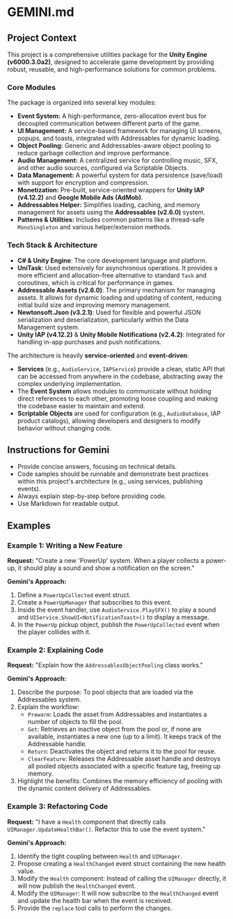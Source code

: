 # GEMINI.md

## Project Context

This project is a comprehensive utilities package for the **Unity Engine (v6000.3.0a2)**, designed to accelerate game development by providing robust, reusable, and high-performance solutions for common problems.

### Core Modules
The package is organized into several key modules:
- **Event System:** A high-performance, zero-allocation event bus for decoupled communication between different parts of the game.
- **UI Management:** A service-based framework for managing UI screens, popups, and toasts, integrated with Addressables for dynamic loading.
- **Object Pooling:** Generic and Addressables-aware object pooling to reduce garbage collection and improve performance.
- **Audio Management:** A centralized service for controlling music, SFX, and other audio sources, configured via Scriptable Objects.
- **Data Management:** A powerful system for data persistence (save/load) with support for encryption and compression.
- **Monetization:** Pre-built, service-oriented wrappers for **Unity IAP (v4.12.2)** and **Google Mobile Ads (AdMob)**.
- **Addressables Helper:** Simplifies loading, caching, and memory management for assets using the **Addressables (v2.6.0)** system.
- **Patterns & Utilities:** Includes common patterns like a thread-safe `MonoSingleton` and various helper/extension methods.

### Tech Stack & Architecture

-   **C# & Unity Engine**: The core development language and platform.
-   **UniTask**: Used extensively for asynchronous operations. It provides a more efficient and allocation-free alternative to standard `Task` and coroutines, which is critical for performance in games.
-   **Addressable Assets (v2.6.0)**: The primary mechanism for managing assets. It allows for dynamic loading and updating of content, reducing initial build size and improving memory management.
-   **Newtonsoft.Json (v3.2.1)**: Used for flexible and powerful JSON serialization and deserialization, particularly within the Data Management system.
-   **Unity IAP (v4.12.2)** & **Unity Mobile Notifications (v2.4.2)**: Integrated for handling in-app purchases and push notifications.

The architecture is heavily **service-oriented** and **event-driven**:
-   **Services** (e.g., `AudioService`, `IAPService`) provide a clean, static API that can be accessed from anywhere in the codebase, abstracting away the complex underlying implementation.
-   The **Event System** allows modules to communicate without holding direct references to each other, promoting loose coupling and making the codebase easier to maintain and extend.
-   **Scriptable Objects** are used for configuration (e.g., `AudioDatabase`, IAP product catalogs), allowing developers and designers to modify behavior without changing code.

## Instructions for Gemini
- Provide concise answers, focusing on technical details.
- Code samples should be runnable and demonstrate best practices within this project's architecture (e.g., using services, publishing events).
- Always explain step-by-step before providing code.
- Use Markdown for readable output.

## Examples

### Example 1: Writing a New Feature
**Request:** "Create a new 'PowerUp' system. When a player collects a power-up, it should play a sound and show a notification on the screen."

**Gemini's Approach:**
1.  Define a `PowerUpCollected` event struct.
2.  Create a `PowerUpManager` that subscribes to this event.
3.  Inside the event handler, use `AudioService.PlaySFX()` to play a sound and `UIService.ShowUI<NotificationToast>()` to display a message.
4.  In the `PowerUp` pickup object, publish the `PowerUpCollected` event when the player collides with it.

### Example 2: Explaining Code
**Request:** "Explain how the `AddressablesObjectPooling` class works."

**Gemini's Approach:**
1.  Describe the purpose: To pool objects that are loaded via the Addressables system.
2.  Explain the workflow:
    *   `Prewarm`: Loads the asset from Addressables and instantiates a number of objects to fill the pool.
    *   `Get`: Retrieves an inactive object from the pool or, if none are available, instantiates a new one (up to a limit). It keeps track of the Addressable handle.
    *   `Return`: Deactivates the object and returns it to the pool for reuse.
    *   `ClearFeature`: Releases the Addressable asset handle and destroys all pooled objects associated with a specific feature tag, freeing up memory.
3.  Highlight the benefits: Combines the memory efficiency of pooling with the dynamic content delivery of Addressables.

### Example 3: Refactoring Code
**Request:** "I have a `Health` component that directly calls `UIManager.UpdateHealthBar()`. Refactor this to use the event system."

**Gemini's Approach:**
1.  Identify the tight coupling between `Health` and `UIManager`.
2.  Propose creating a `HealthChanged` event struct containing the new health value.
3.  Modify the `Health` component: Instead of calling the `UIManager` directly, it will now publish the `HealthChanged` event.
4.  Modify the `UIManager`: It will now subscribe to the `HealthChanged` event and update the health bar when the event is received.
5.  Provide the `replace` tool calls to perform the changes.